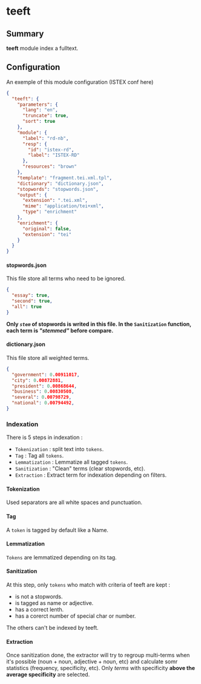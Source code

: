 teeft
===============

## Summary ##

**teeft** module index a fulltext.

## Configuration ##

An exemple of this module configuration (ISTEX conf here)

```json
{
  "teeft": {
    "parameters": {
      "lang": "en",
      "truncate": true,
      "sort": true
    },
    "module": {
      "label": "rd-nb",
      "resp": {
        "id": "istex-rd",
        "label": "ISTEX-RD"
      },
      "resources": "brown"
    },
    "template": "fragment.tei.xml.tpl",
    "dictionary": "dictionary.json",
    "stopwords": "stopwords.json",
    "output": {
      "extension": ".tei.xml",
      "mime": "application/tei+xml",
      "type": "enrichment"
    },
    "enrichment": {
      "original": false,
      "extension": "tei"
    }
  }
}
```

#### stopwords.json ####

This file store all terms who need to be ignored.

```json
{
  "essay": true,
  "second": true,
  "all": true
}
```

**Only *`stem`* of stopwords is writed in this file. In the `Sanitization` function, each term is *"stemmed"* before compare.**

#### dictionary.json ####

This file store all weighted terms.

```json
{
  "government": 0.00911017,
  "city": 0.00872881,
  "president": 0.00868644,
  "business": 0.00830508,
  "several": 0.00798729,
  "national": 0.00794492,
}
```

### Indexation ###

There is 5 steps in indexation :

  - `Tokenization` : split text into `tokens`.
  - `Tag` : Tag all `tokens`.
  - `Lemmatization` : Lemmatize all tagged `tokens`.
  - `Sanitization` : "Clean" terms (clear stopwords, etc).
  - `Extraction` : Extract term for indexation depending on filters.

#### Tokenization ####

Used separators are all white spaces and punctuation.

#### Tag ####

A `token` is tagged by default like a Name.

#### Lemmatization ####

`Tokens` are lemmatized depending on its tag.

#### Sanitization ####

At this step, only `tokens` who match with criteria of teeft are kept :

  - is not a stopwords.
  - is tagged as name or adjective.
  - has a correct lenth.
  - has a corerct number of special char or number.

The others can't be indexed by teeft.

#### Extraction ####

Once sanitization done, the extractor will try to regroup multi-terms when it's possible (noun + noun, adjective + noun, etc) and calculate somr statistics (frequency, specificity, etc).
Only *terms* with specificity **above the average specificity**  are selected.